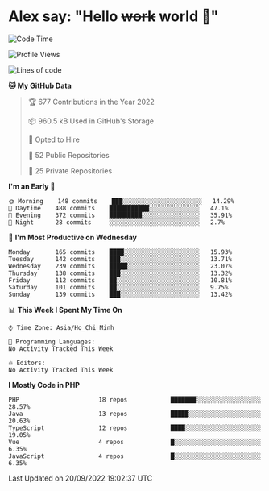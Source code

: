 # Alex say: "Hello ~~work~~ world 🐾"

<!--START_SECTION:waka-->
![Code Time](http://img.shields.io/badge/Code%20Time-838%20hrs%2047%20mins-blue)

![Profile Views](http://img.shields.io/badge/Profile%20Views-3-blue)

![Lines of code](https://img.shields.io/badge/From%20Hello%20World%20I%27ve%20Written-1%20Million%20lines%20of%20code-blue)

**🐱 My GitHub Data** 

> 🏆 677 Contributions in the Year 2022
 > 
> 📦 960.5 kB Used in GitHub's Storage 
 > 
> 💼 Opted to Hire
 > 
> 📜 52 Public Repositories 
 > 
> 🔑 25 Private Repositories  
 > 
**I'm an Early 🐤** 

```text
🌞 Morning    148 commits    ███░░░░░░░░░░░░░░░░░░░░░░   14.29% 
🌆 Daytime    488 commits    ███████████░░░░░░░░░░░░░░   47.1% 
🌃 Evening    372 commits    █████████░░░░░░░░░░░░░░░░   35.91% 
🌙 Night      28 commits     ░░░░░░░░░░░░░░░░░░░░░░░░░   2.7%

```
📅 **I'm Most Productive on Wednesday** 

```text
Monday       165 commits    ████░░░░░░░░░░░░░░░░░░░░░   15.93% 
Tuesday      142 commits    ███░░░░░░░░░░░░░░░░░░░░░░   13.71% 
Wednesday    239 commits    █████░░░░░░░░░░░░░░░░░░░░   23.07% 
Thursday     138 commits    ███░░░░░░░░░░░░░░░░░░░░░░   13.32% 
Friday       112 commits    ██░░░░░░░░░░░░░░░░░░░░░░░   10.81% 
Saturday     101 commits    ██░░░░░░░░░░░░░░░░░░░░░░░   9.75% 
Sunday       139 commits    ███░░░░░░░░░░░░░░░░░░░░░░   13.42%

```


📊 **This Week I Spent My Time On** 

```text
⌚︎ Time Zone: Asia/Ho_Chi_Minh

💬 Programming Languages: 
No Activity Tracked This Week

🔥 Editors: 
No Activity Tracked This Week

```

**I Mostly Code in PHP** 

```text
PHP                      18 repos            ███████░░░░░░░░░░░░░░░░░░   28.57% 
Java                     13 repos            █████░░░░░░░░░░░░░░░░░░░░   20.63% 
TypeScript               12 repos            ████░░░░░░░░░░░░░░░░░░░░░   19.05% 
Vue                      4 repos             █░░░░░░░░░░░░░░░░░░░░░░░░   6.35% 
JavaScript               4 repos             █░░░░░░░░░░░░░░░░░░░░░░░░   6.35%

```



 Last Updated on 20/09/2022 19:02:37 UTC
<!--END_SECTION:waka-->
